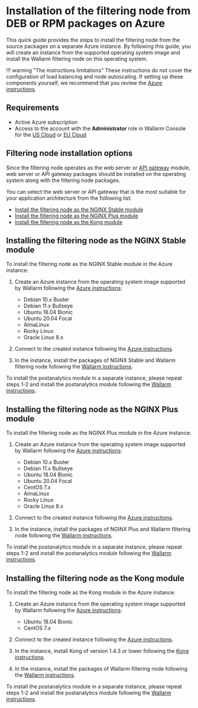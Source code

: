 # Installation of the filtering node from DEB or RPM packages on Azure

This quick guide provides the steps to install the filtering node from the source packages on a separate Azure instance. By following this guide, you will create an instance from the supported operating system image and install the Wallarm filtering node on this operating system.

!!! warning "The instructions limitations"
    These instructions do not cover the configuration of load balancing and node autoscaling. If setting up these components yourself, we recommend that you review the [Azure instructions](https://docs.microsoft.com/en-us/azure/virtual-machines/linux/tutorial-load-balancer).

## Requirements

* Active Azure subscription
* Access to the account with the **Administrator** role in Wallarm Console for the [US Cloud](https://us1.my.wallarm.com/) or [EU Cloud](https://my.wallarm.com/)

## Filtering node installation options

Since the filtering node operates as the web server or [API gateway](https://www.wallarm.com/what/the-concept-of-an-api-gateway) module, web server or API gateway packages should be installed on the operating system along with the filtering node packages.

You can select the web server or API gateway that is the most suitable for your application architecture from the following list:

* [Install the filtering node as the NGINX Stable module](#installing-the-filtering-node-as-the-nginx-stable-module)
* [Install the filtering node as the NGINX Plus module](#installing-the-filtering-node-as-the-nginx-plus-module)
* [Install the filtering node as the Kong module](#installing-the-filtering-node-as-the-kong-module)

## Installing the filtering node as the NGINX Stable module

To install the filtering node as the NGINX Stable module in the Azure instance:

1. Create an Azure instance from the operating system image supported by Wallarm following the [Azure instructions](https://docs.microsoft.com/en-us/azure/virtual-machines/linux/quick-create-portal):

    * Debian 10.x Buster
    * Debian 11.x Bullseye
    * Ubuntu 18.04 Bionic
    * Ubuntu 20.04 Focal
    * AlmaLinux
    * Rocky Linux
    * Oracle Linux 8.x
2. Connect to the created instance following the [Azure instructions](https://docs.microsoft.com/en-us/azure/bastion/bastion-connect-vm-ssh).
3. In the instance, install the packages of NGINX Stable and Wallarm filtering node following the [Wallarm instructions](../../../waf-installation/nginx/dynamic-module.md).

To install the postanalytics module in a separate instance, please repeat steps 1-2 and install the postanalytics module following the [Wallarm instructions](../../../admin-en/installation-postanalytics-en.md).

## Installing the filtering node as the NGINX Plus module

To install the filtering node as the NGINX Plus module in the Azure instance:

1. Create an Azure instance from the operating system image supported by Wallarm following the [Azure instructions](https://docs.microsoft.com/en-us/azure/virtual-machines/linux/quick-create-portal):

    * Debian 10.x Buster
    * Debian 11.x Bullseye
    * Ubuntu 18.04 Bionic
    * Ubuntu 20.04 Focal
    * CentOS 7.x
    * AlmaLinux
    * Rocky Linux
    * Oracle Linux 8.x
2. Connect to the created instance following the [Azure instructions](https://docs.microsoft.com/en-us/azure/bastion/bastion-connect-vm-ssh).
3. In the instance, install the packages of NGINX Plus and Wallarm filtering node following the [Wallarm instructions](../../../waf-installation/nginx/dynamic-module.md).

To install the postanalytics module in a separate instance, please repeat steps 1-2 and install the postanalytics module following the [Wallarm instructions](../../../admin-en/installation-postanalytics-en.md).

## Installing the filtering node as the Kong module

To install the filtering node as the Kong module in the Azure instance:

1. Create an Azure instance from the operating system image supported by Wallarm following the [Azure instructions](https://docs.microsoft.com/en-us/azure/virtual-machines/linux/quick-create-portal):

    * Ubuntu 18.04 Bionic
    * CentOS 7.x
2. Connect to the created instance following the [Azure instructions](https://docs.microsoft.com/en-us/azure/bastion/bastion-connect-vm-ssh).
3. In the instance, install Kong of version 1.4.3 or lower following the [Kong instructions](https://konghq.com/get-started/#install).
4. In the instance, install the packages of Wallarm filtering node following the [Wallarm instructions](../../../admin-en/installation-kong-en.md).

To install the postanalytics module in a separate instance, please repeat steps 1-2 and install the postanalytics module following the [Wallarm instructions](../../../admin-en/installation-postanalytics-en.md).
